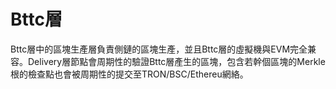 # Bttc層 

Bttc層中的區塊生產層負責側鏈的區塊生產，並且Bttc層的虛擬機與EVM完全兼容。Delivery層節點會周期性的驗證Bttc層產生的區塊，包含若幹個區塊的Merkle根的檢查點也會被周期性的提交至TRON/BSC/Ethereu網絡。

